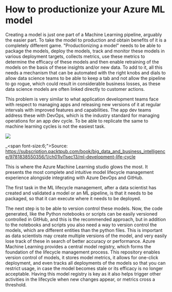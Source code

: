 # How to productionize your Azure ML model

Creating a model is just one part of a Machine Learning pipeline, arguably the easier part. 
To take the model to production and obtain benefits of it is a completely different game. 
"Productionizing a model" needs to be able to package the models, deploy the models, track and monitor these models in various deployment targets, collects metrics, use these metrics to determine the efficacy of these models and then enable retraining of the models on the basis of these insights and/or new data. To add to it, all this needs a mechanism that can be automated with the right knobs and dials to allow data science teams to be able to keep a tab and not allow the pipeline to go rogue, which could result in considerable business losses, as these data science models are often linked directly to customer actions.

This problem is very similar to what application development teams face with respect to managing apps and releasing new versions of it at regular intervals with improved features and capabilities. The app dev teams address these with DevOps, which is the industry standard for managing operations for an app dev cycle. To be able to replicate the same to machine learning cycles is not the easiest task.

![](https://github.com/felicity-borg/Getting-Started-On-Azure-ML/blob/main/Images/devops1.PNG)

_<span font-size:6;">Source: https://subscription.packtpub.com/book/big_data_and_business_intelligence/9781838550356/1/ch01lvl1sec13/ml-development-life-cycle</span>

This is where the Azure Machine Learning studio glows the most. It presents the most complete and intuitive model lifecycle management experience alongside integrating with Azure DevOps and GitHub.

The first task in the ML lifecycle management, after a data scientist has created and validated a model or an ML pipeline, is that it needs to be packaged, so that it can execute where it needs to be deployed. 

The next step is to be able to version control these models. Now, the code generated, like the Python notebooks or scripts can be easily versioned controlled in GitHub, and this is the recommended approach, but in addition to the notebooks and scripts you also need a way to version control the models, which are different entities than the python files. This is important as data scientists may create multiple versions of the model, and very easily lose track of these in search of better accuracy or performance. Azure Machine Learning provides a central model registry, which forms the foundation of the lifecycle management process. This repository enables version control of models, it stores model metrics, it allows for one-click deployment, and even tracks all deployments of the models so that you can restrict usage, in case the model becomes stale or its efficacy is no longer acceptable. Having this model registry is key as it also helps trigger other activities in the lifecycle when new changes appear, or metrics cross a threshold.
